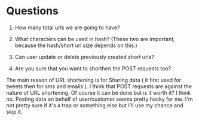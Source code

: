 # Questions

1. How many total urls we are going to have? 

2. What characters can be used in hash? (These two are important, because the hash/short url size depends on this.)

3. Can user update or delete previously created short urls? 

4. Are you sure that you want to shorthen the POST requests too?

The main reason of URL shortening is for Sharing data ( it first used for tweets then for sms and emails ). I think that POST requests are against the nature of URL shortening. Of course it can be done but is it worth it? I think no. Posting data on behalf of user/customer seems pretty hacky for me.  I'm not pretty sure if it's a trap or something else but I'll use my chance and skip it. 
